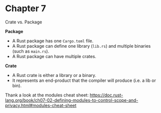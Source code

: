 
# Chapter 7

Crate vs. Package

**Package**
- A Rust package has one `Cargo.toml` file.
- A Rust package can define one library (`lib.rs`) and multiple binaries (such as `main.rs`).
- A Rust package can have multiple crates.

**Crate**
- A Rust crate is either a library or a binary.
- It represents an end-product that the compiler will produce (i.e. a lib or bin).

Thank a look at the modules cheat sheet:
https://doc.rust-lang.org/book/ch07-02-defining-modules-to-control-scope-and-privacy.html#modules-cheat-sheet

